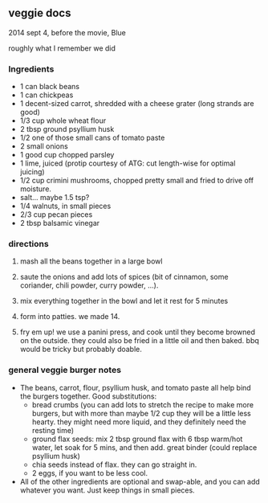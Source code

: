 veggie docs 
-----------

2014 sept 4, before the movie, Blue

roughly what I remember we did


### Ingredients

 * 1 can black beans
 * 1 can chickpeas
 * 1 decent-sized carrot, shredded with a cheese grater (long strands are good)
 * 1/3 cup whole wheat flour
 * 2 tbsp ground psyllium husk
 * 1/2 one of those small cans of tomato paste
 * 2 small onions
 * 1 good cup chopped parsley
 * 1 lime, juiced (protip courtesy of ATG: cut length-wise for optimal juicing)
 * 1/2 cup crimini mushrooms, chopped pretty small and fried to drive off moisture.
 * salt... maybe 1.5 tsp?
 * 1/4 walnuts, in small pieces
 * 2/3 cup pecan pieces
 * 2 tbsp balsamic vinegar


### directions

1. mash all the beans together in a large bowl

2. saute the onions and add lots of spices (bit of cinnamon, some coriander, chili powder, curry powder, ...).

3. mix everything together in the bowl and let it rest for 5 minutes

4. form into patties. we made 14.

5. fry em up! we use a panini press, and cook until they become browned on the outside. they could also be fried in a little oil and then baked. bbq would be tricky but probably doable.


### general veggie burger notes

 * The beans, carrot, flour, psyllium husk, and tomato paste all help bind the burgers together. Good substitutions:
    - bread crumbs (you can add lots to stretch the recipe to make more burgers, but with more than maybe 1/2 cup they will be a little less hearty. they might need more liquid, and they definitely need the resting time)
    - ground flax seeds: mix 2 tbsp ground flax with 6 tbsp warm/hot water, let soak for 5 mins, and then add. great binder (could replace psyllium husk)
    - chia seeds instead of flax. they can go straight in.
    - 2 eggs, if you want to be less cool.
 * All of the other ingredients are optional and swap-able, and you can add whatever you want. Just keep things in small pieces.
